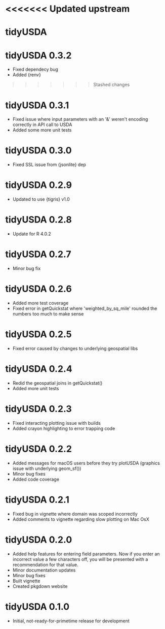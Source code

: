 <<<<<<< Updated upstream
=======
# tidyUSDA

# tidyUSDA 0.3.2
* Fixed dependecy bug
* Added {renv}

>>>>>>> Stashed changes
# tidyUSDA 0.3.1
* Fixed issue where input parameters with an '&' weren't encoding correctly in API call to USDA
* Added some more unit tests

# tidyUSDA 0.3.0
* Fixed SSL issue from {jsonlite} dep

# tidyUSDA 0.2.9
* Updated to use {tigris} v1.0

# tidyUSDA 0.2.8
* Update for R 4.0.2

# tidyUSDA 0.2.7
* Minor bug fix

# tidyUSDA 0.2.6
* Added more test coverage
* Fixed error in getQuickstat where 'weighted_by_sq_mile' rounded the numbers too much to make sense

# tidyUSDA 0.2.5
* Fixed error caused by changes to underlying geospatial libs

# tidyUSDA 0.2.4
* Redid the geospatial joins in getQuickstat()
* Added more unit tests

# tidyUSDA 0.2.3
* Fixed interacting plotting issue with builds
* Added crayon highlighting to error trapping code

# tidyUSDA 0.2.2 
* Added messages for macOS users before they try plotUSDA (graphics issue with underlying geom_sf())
* Minor bug fixes
* Added code coverage

# tidyUSDA 0.2.1
* Fixed bug in vignette where domain was scoped incorrectly
* Added comments to vignette regarding slow plotting on Mac OsX


# tidyUSDA 0.2.0
* Added help features for entering field parameters. Now if you enter an incorrect value a few characters off, you will be presented with a recommendation for that value.
* Minor documentation updates
* Minor bug fixes
* Built vignette
* Created pkgdown website

# tidyUSDA 0.1.0
* Initial, not-ready-for-primetime release for development
